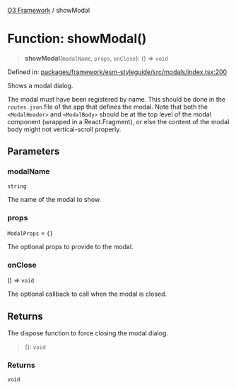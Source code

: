 [O3 Framework](../API.md) / showModal

# Function: showModal()

> **showModal**(`modalName`, `props`, `onClose`): () => `void`

Defined in: [packages/framework/esm-styleguide/src/modals/index.tsx:200](https://github.com/UjjawalPrabhat/openmrs-esm-core/blob/main/packages/framework/esm-styleguide/src/modals/index.tsx#L200)

Shows a modal dialog.

The modal must have been registered by name. This should be done in the `routes.json` file of the
app that defines the modal. Note that both the `<ModalHeader>` and `<ModalBody>` should be at the
top level of the modal component (wrapped in a React.Fragment), or else the content of the modal
body might not vertical-scroll properly.

## Parameters

### modalName

`string`

The name of the modal to show.

### props

`ModalProps` = `{}`

The optional props to provide to the modal.

### onClose

() => `void`

The optional callback to call when the modal is closed.

## Returns

The dispose function to force closing the modal dialog.

> (): `void`

### Returns

`void`
